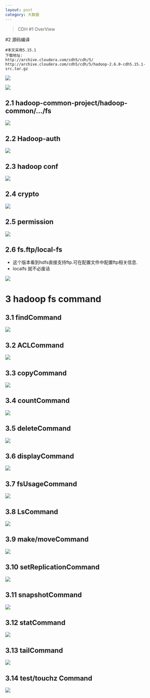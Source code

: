 ```yaml
---
layout: post
category: 大数据
---
```


>CDH
#1 OverView

#2 源码编译


```
#本文采用5.15.1
下载地址:
http://archive.cloudera.com/cdh5/cdh/5/
http://archive.cloudera.com/cdh5/cdh/5/hadoop-2.6.0-cdh5.15.1-src.tar.gz
```

![](/assets/img//15717364634272.jpg)


![](/assets/img//15725153283575.jpg)

## 2.1 hadoop-common-project/hadoop-common/.../fs
![](/assets/img//15725152751074.jpg)
## 2.2 Hadoop-auth
![](/assets/img//15725279055494.jpg)
## 2.3 hadoop conf
![](/assets/img//15725279616143.jpg)
## 2.4 crypto
![](/assets/img//15725279874206.jpg)
## 2.5 permission
![](/assets/img//15725280665126.jpg)

## 2.6 fs.ftp/local-fs 

- 这个版本看到hdfs直接支持ftp.可在配置文件中配置ftp相关信息.
- localfs 就不必废话

![](/assets/img//15725153885611.jpg)

# 3 hadoop fs command
## 3.1 findCommand
![](/assets/img//15725281543769.jpg)
## 3.2 ACLCommand
![](/assets/img//15725281805894.jpg)
## 3.3 copyCommand
![](/assets/img//15725282121823.jpg)
## 3.4 countCommand
![](/assets/img//15725282397489.jpg)
## 3.5 deleteCommand
![](/assets/img//15725282658517.jpg)
## 3.6 displayCommand
![](/assets/img//15725282831203.jpg)
## 3.7 fsUsageCommand
![](/assets/img//15725283117862.jpg)
## 3.8 LsCommand
![](/assets/img//15725283487533.jpg)
## 3.9 make/moveCommand
![](/assets/img//15725283883754.jpg)
## 3.10 setReplicationCommand
![](/assets/img//15725284111098.jpg)
## 3.11 snapshotCommand
![](/assets/img//15725284466695.jpg)
## 3.12 statCommand
![](/assets/img//15725284813482.jpg)
## 3.13 tailCommand
![](/assets/img//15725284990121.jpg)
## 3.14 test/touchz Command
![](/assets/img//15725285359543.jpg)

